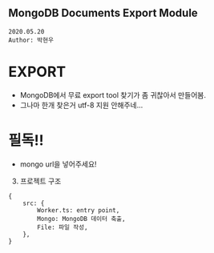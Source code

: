 ## MongoDB Documents Export Module
```
2020.05.20
Author: 박현우
```

# EXPORT
* MongoDB에서 무료 export tool 찾기가 좀 귀찮아서 만들어봄.
* 그나마 한개 찾은거 utf-8 지원 안해주네...

# 필독!!
* mongo url을 넣어주세요!

3. 프로젝트 구조
```
{
	src: {
		Worker.ts: entry point,
		Mongo: MongoDB 데이터 축출,
		File: 파일 작성,
	},
}
```
